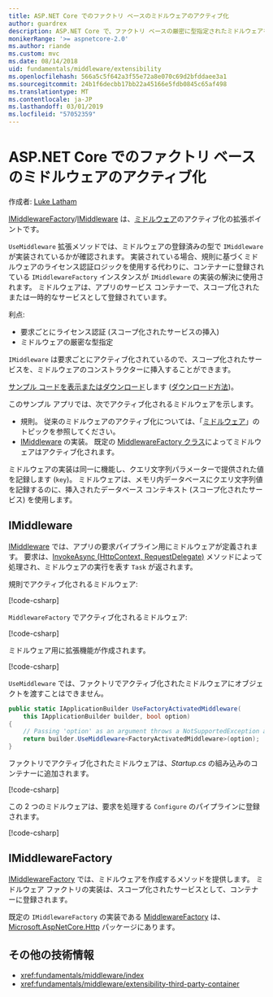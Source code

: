 ```yaml
---
title: ASP.NET Core でのファクトリ ベースのミドルウェアのアクティブ化
author: guardrex
description: ASP.NET Core で、ファクトリ ベースの厳密に型指定されたミドルウェアをアクティブ化する方法を説明します。
monikerRange: '>= aspnetcore-2.0'
ms.author: riande
ms.custom: mvc
ms.date: 08/14/2018
uid: fundamentals/middleware/extensibility
ms.openlocfilehash: 566a5c5f642a3f55e72a8e070c69d2bfddaee3a1
ms.sourcegitcommit: 24b1f6decbb17bb22a45166e5fdb0845c65af498
ms.translationtype: MT
ms.contentlocale: ja-JP
ms.lasthandoff: 03/01/2019
ms.locfileid: "57052359"
---
```

# <a name="factory-based-middleware-activation-in-aspnet-core"></a>ASP.NET Core でのファクトリ ベースのミドルウェアのアクティブ化

作成者: [Luke Latham](https://github.com/guardrex)

[IMiddlewareFactory](/dotnet/api/microsoft.aspnetcore.http.imiddlewarefactory)/[IMiddleware](/dotnet/api/microsoft.aspnetcore.http.imiddleware) は、[ミドルウェア](xref:fundamentals/middleware/index)のアクティブ化の拡張ポイントです。

`UseMiddleware` 拡張メソッドでは、ミドルウェアの登録済みの型で `IMiddleware` が実装されているかが確認されます。 実装されている場合、規則に基づくミドルウェアのライセンス認証ロジックを使用する代わりに、コンテナーに登録されている `IMiddlewareFactory` インスタンスが `IMiddleware` の実装の解決に使用されます。 ミドルウェアは、アプリのサービス コンテナーで、スコープ化されたまたは一時的なサービスとして登録されています。

利点:

* 要求ごとにライセンス認証 (スコープ化されたサービスの挿入)
* ミドルウェアの厳密な型指定

`IMiddleware` は要求ごとにアクティブ化されているので、スコープ化されたサービスを、ミドルウェアのコンストラクターに挿入することができます。

[サンプル コードを表示またはダウンロード](https://github.com/aspnet/Docs/tree/master/aspnetcore/fundamentals/middleware/extensibility/sample)します ([ダウンロード方法](xref:index#how-to-download-a-sample))。

このサンプル アプリでは、次でアクティブ化されるミドルウェアを示します。

* 規則。 従来のミドルウェアのアクティブ化については、「[ミドルウェア](xref:fundamentals/middleware/index)」のトピックを参照してください。
* [IMiddleware](/dotnet/api/microsoft.aspnetcore.http.imiddleware) の実装。 既定の [MiddlewareFactory クラス](/dotnet/api/microsoft.aspnetcore.http.middlewarefactory)によってミドルウェアはアクティブ化されます。

ミドルウェアの実装は同一に機能し、クエリ文字列パラメーターで提供された値を記録します (`key`)。 ミドルウェアは、メモリ内データベースにクエリ文字列値を記録するのに、挿入されたデータベース コンテキスト (スコープ化されたサービス) を使用します。

## <a name="imiddleware"></a>IMiddleware

[IMiddleware](/dotnet/api/microsoft.aspnetcore.http.imiddleware) では、アプリの要求パイプライン用にミドルウェアが定義されます。 要求は、[InvokeAsync (HttpContext, RequestDelegate)](/dotnet/api/microsoft.aspnetcore.http.imiddleware.invokeasync#Microsoft_AspNetCore_Http_IMiddleware_InvokeAsync_Microsoft_AspNetCore_Http_HttpContext_Microsoft_AspNetCore_Http_RequestDelegate_) メソッドによって処理され、ミドルウェアの実行を表す `Task` が返されます。

規則でアクティブ化されるミドルウェア:

[!code-csharp[](extensibility/sample/Middleware/ConventionalMiddleware.cs?name=snippet1)]

`MiddlewareFactory` でアクティブ化されるミドルウェア:

[!code-csharp[](extensibility/sample/Middleware/FactoryActivatedMiddleware.cs?name=snippet1)]

ミドルウェア用に拡張機能が作成されます。

[!code-csharp[](extensibility/sample/Middleware/MiddlewareExtensions.cs?name=snippet1)]

`UseMiddleware` では、ファクトリでアクティブ化されたミドルウェアにオブジェクトを渡すことはできません。

```csharp
public static IApplicationBuilder UseFactoryActivatedMiddleware(
    this IApplicationBuilder builder, bool option)
{
    // Passing 'option' as an argument throws a NotSupportedException at runtime.
    return builder.UseMiddleware<FactoryActivatedMiddleware>(option);
}
```

ファクトリでアクティブ化されたミドルウェアは、*Startup.cs* の組み込みのコンテナーに追加されます。

[!code-csharp[](extensibility/sample/Startup.cs?name=snippet1&highlight=12)]

この 2 つのミドルウェアは、要求を処理する `Configure` のパイプラインに登録されます。

[!code-csharp[](extensibility/sample/Startup.cs?name=snippet2&highlight=14-15)]

## <a name="imiddlewarefactory"></a>IMiddlewareFactory

[IMiddlewareFactory](/dotnet/api/microsoft.aspnetcore.http.imiddlewarefactory) では、ミドルウェアを作成するメソッドを提供します。 ミドルウェア ファクトリの実装は、スコープ化されたサービスとして、コンテナーに登録されます。

既定の `IMiddlewareFactory` の実装である [MiddlewareFactory](/dotnet/api/microsoft.aspnetcore.http.middlewarefactory) は、[Microsoft.AspNetCore.Http](https://www.nuget.org/packages/Microsoft.AspNetCore.Http/) パッケージにあります。

## <a name="additional-resources"></a>その他の技術情報

* <xref:fundamentals/middleware/index>
* <xref:fundamentals/middleware/extensibility-third-party-container>
